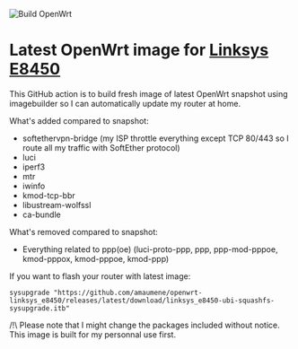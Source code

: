 ![Build OpenWrt](https://github.com/amaumene/openwrt-linksys_e8450/workflows/Build%20OpenWrt/badge.svg)
# Latest OpenWrt image for [Linksys E8450](https://www.linksys.com/dual-band-ax3200-wifi-6-router/E8450.html)

This GitHub action is to build fresh image of latest OpenWrt snapshot using imagebuilder so I can automatically update my router at home.

What's added compared to snapshot:
* softethervpn-bridge (my ISP throttle everything except TCP 80/443 so I route all my traffic with SoftEther protocol)
* luci
* iperf3
* mtr
* iwinfo
* kmod-tcp-bbr
* libustream-wolfssl
* ca-bundle

What's removed compared to snapshot:
* Everything related to ppp(oe) (luci-proto-ppp, ppp, ppp-mod-pppoe, kmod-pppox, kmod-pppoe, kmod-ppp)

If you want to flash your router with latest image:

```sysupgrade "https://github.com/amaumene/openwrt-linksys_e8450/releases/latest/download/linksys_e8450-ubi-squashfs-sysupgrade.itb"```

/!\ Please note that I might change the packages included without notice. This image is built for my personnal use first.
